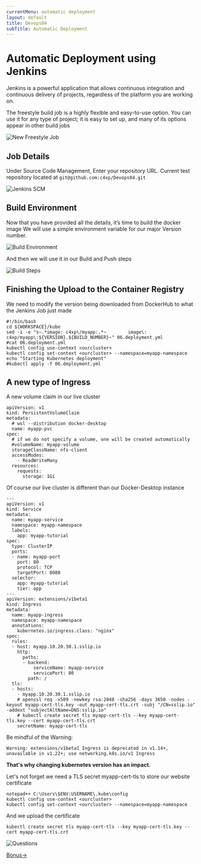 ```yaml
---
currentMenu: automatic deployment
layout: default
title: Devops04
subTitle: Automatic Deployment
---
```


# Automatic Deployment using Jenkins

Jenkins is a powerful application that allows continuous integration and continuous delivery of projects, regardless of the platform you are working on.

The freestyle build job is a highly flexible and easy-to-use option. You can use it for any type of project; it is easy to set up, and many of its options appear in other build jobs

![New Freestyle Job](https://raw.githubusercontent.com/c4xp/Devops04/master/assets/jenkins-new.png)

## Job Details

Under Source Code Management, Enter your repository URL. Current test repository located at `git@github.com:c4xp/Devops04.git`

![Jenkins SCM](https://raw.githubusercontent.com/c4xp/Devops04/master/assets/jenkins-scm.png)

## Build Environment

Now that you have provided all the details, it’s time to build the docker image
We will use a simple environment variable for our major Version number.

![Build Environment](https://raw.githubusercontent.com/c4xp/Devops04/master/assets/jenkins-buildenv.png)

And then we will use it in our Build and Push steps

![Build Steps](https://raw.githubusercontent.com/c4xp/Devops04/master/assets/jenkins-buildsteps.png)

## Finishing the Upload to the Container Registry

We need to modify the version being downloaded from DockerHub to what the Jenkins Job just made

```
#!/bin/bash
cd ${WORKSPACE}/kube
sed -i -e "s~.*image: c4xp\/myapp:.*~        image\: c4xp/myapp\:${VERSION}.${BUILD_NUMBER}~" 06.deployment.yml
#cat 06.deployment.yml
kubectl config use-context <ourcluster>
kubectl config set-context <ourcluster> --namespace=myapp-namespace
echo "Starting Kubernetes deployment"
#kubectl apply -f 06.deployment.yml
```

## A new type of Ingress

A new volume claim in our live cluster

```
apiVersion: v1
kind: PersistentVolumeClaim
metadata:
  # wsl --distribution docker-desktop
  name: myapp-pvc
spec:
  # if we do not specify a volume, one will be created automatically
  #volumeName: myapp-volume
  storageClassName: nfs-client
  accessModes:
    - ReadWriteMany
  resources:
    requests:
      storage: 1Gi
```

Of course our live cluster is different than our Docker-Desktop instance

```
---
apiVersion: v1
kind: Service
metadata:
  name: myapp-service
  namespace: myapp-namespace
  labels:
    app: myapp-tutorial
spec:
  type: ClusterIP
  ports:
  - name: myapp-port
    port: 80
    protocol: TCP
    targetPort: 8080
  selector:
    app: myapp-tutorial
    tier: app
---
apiVersion: extensions/v1beta1
kind: Ingress
metadata:
  name: myapp-ingress
  namespace: myapp-namespace
  annotations:
    kubernetes.io/ingress.class: "nginx"
spec:
  rules:
  - host: myapp.10.20.30.1.sslip.io
    http:
      paths:
      - backend:
          serviceName: myapp-service
          servicePort: 80
        path: /
  tls:
  - hosts:
    - myapp.10.20.30.1.sslip.io
    # openssl req -x509 -newkey rsa:2048 -sha256 -days 3650 -nodes -keyout myapp-cert-tls.key -out myapp-cert-tls.crt -subj "/CN=sslip.io" -addext "subjectAltName=DNS:sslip.io"
    # kubectl create secret tls myapp-cert-tls --key myapp-cert-tls.key --cert myapp-cert-tls.crt
    secretName: myapp-cert-tls
```

Be mindful of the Warning:
```
Warning: extensions/v1beta1 Ingress is deprecated in v1.14+, unavailable in v1.22+; use networking.k8s.io/v1 Ingress
```

**That's why changing kubernetes version has an impact.**

Let's not forget we need a TLS secret myapp-cert-tls to store our website certificate

```
notepad++ C:\Users\$ENV:USERNAME\.kube\config
kubectl config use-context <ourcluster>
kubectl config set-context <ourcluster> --namespace=myapp-namespace
```

And we upload the certificate

```
kubectl create secret tls myapp-cert-tls --key myapp-cert-tls.key --cert myapp-cert-tls.crt
```

![Questions](https://raw.githubusercontent.com/c4xp/Devops04/master/assets/questions.png)

[Bonus→](bonus.md)